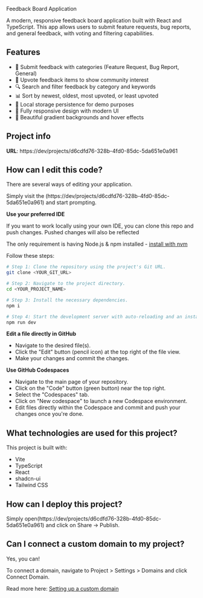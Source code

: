  Feedback Board Application

A modern, responsive feedback board application built with React and TypeScript. This app allows users to submit feature requests, bug reports, and general feedback, with voting and filtering capabilities.

## Features

- 📝 Submit feedback with categories (Feature Request, Bug Report, General)
- 🔼 Upvote feedback items to show community interest
- 🔍 Search and filter feedback by category and keywords
- 📊 Sort by newest, oldest, most upvoted, or least upvoted
- 💾 Local storage persistence for demo purposes
- 📱 Fully responsive design with modern UI
- 🎨 Beautiful gradient backgrounds and hover effects

## Project info

**URL**: https://dev/projects/d6cdfd76-328b-4fd0-85dc-5da651e0a961

## How can I edit this code?

There are several ways of editing your application.



Simply visit the (https://dev/projects/d6cdfd76-328b-4fd0-85dc-5da651e0a961) and start prompting.

**Use your preferred IDE**

If you want to work locally using your own IDE, you can clone this repo and push changes. Pushed changes will also be reflected

The only requirement is having Node.js & npm installed - [install with nvm](https://github.com/nvm-sh/nvm#installing-and-updating)

Follow these steps:

```sh
# Step 1: Clone the repository using the project's Git URL.
git clone <YOUR_GIT_URL>

# Step 2: Navigate to the project directory.
cd <YOUR_PROJECT_NAME>

# Step 3: Install the necessary dependencies.
npm i

# Step 4: Start the development server with auto-reloading and an instant preview.
npm run dev
```

**Edit a file directly in GitHub**

- Navigate to the desired file(s).
- Click the "Edit" button (pencil icon) at the top right of the file view.
- Make your changes and commit the changes.

**Use GitHub Codespaces**

- Navigate to the main page of your repository.
- Click on the "Code" button (green button) near the top right.
- Select the "Codespaces" tab.
- Click on "New codespace" to launch a new Codespace environment.
- Edit files directly within the Codespace and commit and push your changes once you're done.

## What technologies are used for this project?

This project is built with:

- Vite
- TypeScript
- React
- shadcn-ui
- Tailwind CSS

## How can I deploy this project?

Simply open(https://dev/projects/d6cdfd76-328b-4fd0-85dc-5da651e0a961) and click on Share -> Publish.

## Can I connect a custom domain to my  project?

Yes, you can!

To connect a domain, navigate to Project > Settings > Domains and click Connect Domain.

Read more here: [Setting up a custom domain](https://docs.lovable.dev/features/custom-domain#custom-domain)

